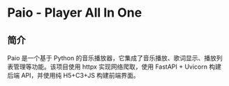 # Paio - Player All In One

## 简介

Paio 是一个基于 Python 的音乐播放器，它集成了音乐播放、歌词显示、播放列表管理等功能。该项目使用 httpx 实现网络爬取，使用 FastAPI + Uvicorn 构建后端 API，并使用纯 H5+C3+JS 构建前端界面。
